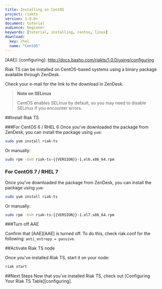 ```yaml
---
title: Installing on CentOS
project: riakts
version: 1.0.0+
document: tutorial
audience: beginner
keywords: [tutorial, installing, centos, linux]
download:
  key: rhel
  name: "CentOS"
---
```


[AAE]: 
[configuring]: http://docs.basho.com/riakts/1.0.0/using/configuring

Riak TS can be installed on CentOS-based systems using a binary
package available through ZenDesk.

Check your e-mail for the link to the download in ZenDesk.

>**Note on SELinux**
>
>CentOS enables SELinux by default, so you may need to disable SELinux if
you encounter errors.


##Install Riak TS

###For CentOS 6 / RHEL 6
Once you've downloaded the package from ZenDesk, you can install the package using `yum`:

```bash
sudo yum install riak-ts
```

Or manually:

```bash
sudo rpm -Uvh riak-ts-{{VERSION}}-1.el6.x86_64.rpm
```


### For CentOS 7 / RHEL 7
Once you've downloaded the package from ZenDesk, you can install the package using `yum`:

```bash
sudo yum install riak-ts
```

Or manually:

```bash
sudo rpm -Uvh riak-ts-{{VERSION}}-1.el7.x86_64.rpm
```


###Turn off AAE

Confirm that [AAE][AAE] is turned off. To do this, check riak.conf for the following: `anti_entropy = passive`.


##Activate Riak TS node

Once you've installed Riak TS, start it on your node:

```bash
riak start
```


##Next Steps
Now that you've installed Riak TS, check out [Configuring Your Riak TS Table][configuring].